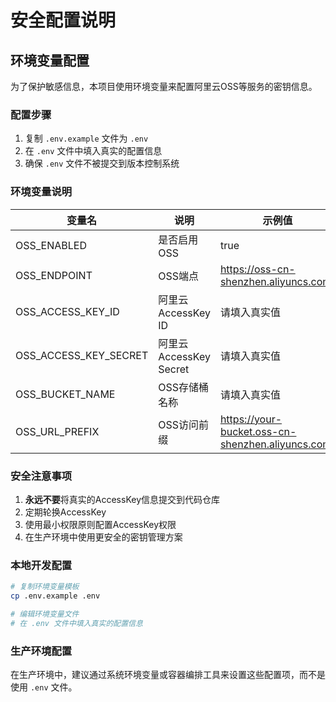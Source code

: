 # 安全配置说明

## 环境变量配置

为了保护敏感信息，本项目使用环境变量来配置阿里云OSS等服务的密钥信息。

### 配置步骤

1. 复制 `.env.example` 文件为 `.env`
2. 在 `.env` 文件中填入真实的配置信息
3. 确保 `.env` 文件不被提交到版本控制系统

### 环境变量说明

| 变量名 | 说明 | 示例值 |
|--------|------|--------|
| OSS_ENABLED | 是否启用OSS | true |
| OSS_ENDPOINT | OSS端点 | https://oss-cn-shenzhen.aliyuncs.com |
| OSS_ACCESS_KEY_ID | 阿里云AccessKey ID | 请填入真实值 |
| OSS_ACCESS_KEY_SECRET | 阿里云AccessKey Secret | 请填入真实值 |
| OSS_BUCKET_NAME | OSS存储桶名称 | 请填入真实值 |
| OSS_URL_PREFIX | OSS访问前缀 | https://your-bucket.oss-cn-shenzhen.aliyuncs.com/ |

### 安全注意事项

1. **永远不要**将真实的AccessKey信息提交到代码仓库
2. 定期轮换AccessKey
3. 使用最小权限原则配置AccessKey权限
4. 在生产环境中使用更安全的密钥管理方案

### 本地开发配置

```bash
# 复制环境变量模板
cp .env.example .env

# 编辑环境变量文件
# 在 .env 文件中填入真实的配置信息
```

### 生产环境配置

在生产环境中，建议通过系统环境变量或容器编排工具来设置这些配置项，而不是使用 `.env` 文件。
